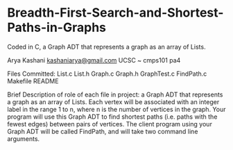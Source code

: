 # Breadth-First-Search-and-Shortest-Paths-in-Graphs
Coded in C, a Graph ADT that represents a graph as an array of Lists.

Arya Kashani
kashaniarya@gmail.com
UCSC ~ cmps101
pa4

Files Committed:
List.c
List.h
Graph.c
Graph.h
GraphTest.c
FindPath.c
Makefile
README

Brief Description of role of each file in project:
a Graph ADT that represents a graph as an array of Lists. 
Each vertex will be associated with an integer label in the range 1 to n, 
where n is the number of vertices in the graph. Your program will use this 
Graph ADT to find shortest paths (i.e. paths with the fewest edges) between pairs of vertices. 
The client program using your Graph ADT will be called FindPath, and will take two command line arguments.

